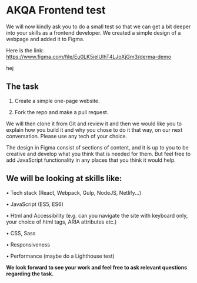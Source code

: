 # AKQA Frontend test

We will now kindly ask you to do a small test so that we can get a bit deeper into your skills as a frontend developer. We created a simple design of a webpage and added it to Figma.

Here is the link: https://www.figma.com/file/Eu0LK5ielUlhT4LJoXjGm3/derma-demo

hej

## The task

1. Create a simple one-page website.

2. Fork the repo and make a pull request.

We will then clone it from Git and review it and then we would like you to explain how you build it and why you chose to do it that way, on our next conversation. Please use any tech of your choice.

The design in Figma consist of sections of content, and it is up to you to be creative and develop what you think that is needed for them. But feel free to add JavaScript functionality in any places that you think it would help.

## We will be looking at skills like:

• Tech stack (React, Webpack, Gulp, NodeJS, Netlify...)

• JavaScript (ES5, ES6)

• Html and Accessibility (e.g. can you navigate the site with keyboard only, your choice of html tags, ARIA attributes etc.)

• CSS, Sass

• Responsiveness

• Performance (maybe do a Lighthouse test)

**We look forward to see your work and feel free to ask relevant questions regarding the task.**
